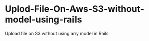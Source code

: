 # Uplod-File-On-Aws-S3-without-model-using-rails
Upload file on S3 without using any model in Rails 
